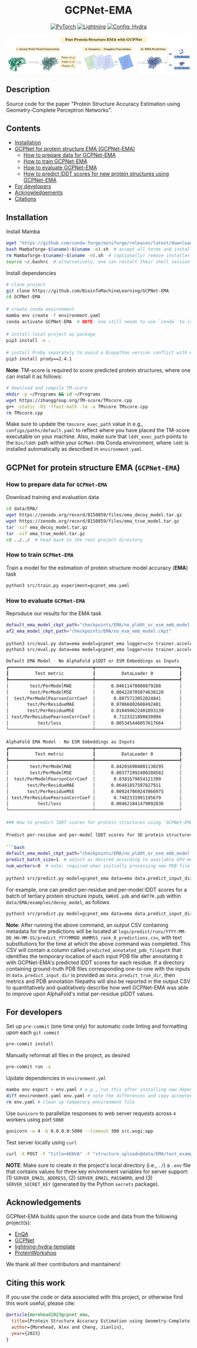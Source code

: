 <div align="center">

# GCPNet-EMA

<a href="https://pytorch.org/get-started/locally/"><img alt="PyTorch" src="https://img.shields.io/badge/PyTorch-ee4c2c?logo=pytorch&logoColor=white"></a>
<a href="https://pytorchlightning.ai/"><img alt="Lightning" src="https://img.shields.io/badge/-Lightning-792ee5?logo=pytorchlightning&logoColor=white"></a>
<a href="https://hydra.cc/"><img alt="Config: Hydra" src="https://img.shields.io/badge/Config-Hydra-89b8cd"></a>

<!-- [![Paper](http://img.shields.io/badge/paper-arxiv.1001.2234-B31B1B.svg)](https://www.nature.com/articles/nature14539)
[![Conference](http://img.shields.io/badge/AnyConference-year-4b44ce.svg)](https://papers.nips.cc/paper/2020) -->

![GCP_Architecture.png](./img/GCPNet_for_Protein_Structure_EMA.png)

</div>

## Description

Source code for the paper "Protein Structure Accuracy Estimation using Geometry-Complete Perceptron Networks".

## Contents

- [Installation](#installation)
- [GCPNet for protein structure EMA (GCPNet-EMA)](#gcpnet-for-protein-structure-ema-gcpnet-ema)
  - [How to prepare data for GCPNet-EMA](#how-to-prepare-data-for-gcpnet-ema)
  - [How to train GCPNet-EMA](#how-to-train-gcpnet-ema)
  - [How to evaluate GCPNet-EMA](#how-to-evaluate-gcpnet-ema)
  - [How to predict lDDT scores for new protein structures using GCPNet-EMA](#how-to-predict-lddt-scores-for-protein-structures-using-gcpnet-ema)
- [For developers](#for-developers)
- [Acknowledgements](#acknowledgements)
- [Citations](#citations)

## Installation

Install Mamba

```bash
wget "https://github.com/conda-forge/miniforge/releases/latest/download/Mambaforge-$(uname)-$(uname -m).sh"
bash Mambaforge-$(uname)-$(uname -m).sh  # accept all terms and install to the default location
rm Mambaforge-$(uname)-$(uname -m).sh  # (optionally) remove installer after using it
source ~/.bashrc  # alternatively, one can restart their shell session to achieve the same result
```

Install dependencies

```bash
# clone project
git clone https://github.com/BioinfoMachineLearning/GCPNet-EMA
cd GCPNet-EMA

# create conda environment
mamba env create -f environment.yaml
conda activate GCPNet-EMA  # NOTE: one still needs to use `conda` to (de)activate environments

# install local project as package
pip3 install -e .

# install ProDy separately to avoid a Biopython version conflict with Ankh
pip3 install prody==2.4.1
```

**Note**: TM-score is required to score predicted protein structures, where one can install it as follows:

```bash
# download and compile TM-score
mkdir -p ~/Programs && cd ~/Programs
wget https://zhanggroup.org/TM-score/TMscore.cpp
g++ -static -O3 -ffast-math -lm -o TMscore TMscore.cpp
rm TMscore.cpp
```

Make sure to update the `tmscore_exec_path` value in e.g., `configs/paths/default.yaml` to reflect where you have placed the TM-score executable on your machine. Also, make sure that `lddt_exec_path` points to the `bin/lddt` path within your `GCPNet-EMA` Conda environment, where `lddt` is installed automatically as described in `environment.yaml`.

## GCPNet for protein structure EMA (`GCPNet-EMA`)

### How to prepare data for `GCPNet-EMA`

Download training and evaluation data

```bash
cd data/EMA/
wget https://zenodo.org/record/8150859/files/ema_decoy_model.tar.gz
wget https://zenodo.org/record/8150859/files/ema_true_model.tar.gz
tar -xzf ema_decoy_model.tar.gz
tar -xzf ema_true_model.tar.gz
cd ../../  # head back to the root project directory
```

### How to train `GCPNet-EMA`

Train a model for the estimation of protein structure model accuracy (**EMA**) task

```bash
python3 src/train.py experiment=gcpnet_ema.yaml
```

### How to evaluate `GCPNet-EMA`

Reproduce our results for the EMA task

```bash
default_ema_model_ckpt_path="checkpoints/EMA/no_plddt_or_esm_emb_model.ckpt"
af2_ema_model_ckpt_path="checkpoints/EMA/no_esm_emb_model.ckpt"

python3 src/eval.py data=ema model=gcpnet_ema logger=csv trainer.accelerator=gpu trainer.devices=1 ckpt_path="$default_ema_model_ckpt_path"
python3 src/eval.py data=ema model=gcpnet_ema logger=csv trainer.accelerator=gpu trainer.devices=1 ckpt_path="$af2_ema_model_ckpt_path"
```

````bash
Default EMA Model - No AlphaFold plDDT or ESM Embeddings as Inputs
┏━━━━━━━━━━━━━━━━━━━━━━━━━━━━━━━━┳━━━━━━━━━━━━━━━━━━━━━━━━━━━━━━━━┓
┃          Test metric           ┃          DataLoader 0          ┃
┡━━━━━━━━━━━━━━━━━━━━━━━━━━━━━━━━╇━━━━━━━━━━━━━━━━━━━━━━━━━━━━━━━━┩
│        test/PerModelMAE        │      0.04611478000879288       │
│        test/PerModelMSE        │      0.004228705074638128      │
│  test/PerModelPearsonCorrCoef  │       0.8075723052024841       │
│       test/PerResidueMAE       │      0.07066802680492401       │
│       test/PerResidueMSE       │      0.010494622401893139      │
│ test/PerResiduePearsonCorrCoef │       0.7123321890830994       │
│           test/loss            │      0.005345446057617664      │
└────────────────────────────────┴────────────────────────────────┘

AlphaFold EMA Model - No ESM Embeddings as Inputs
┏━━━━━━━━━━━━━━━━━━━━━━━━━━━━━━━━┳━━━━━━━━━━━━━━━━━━━━━━━━━━━━━━━━┓
┃          Test metric           ┃          DataLoader 0          ┃
┡━━━━━━━━━━━━━━━━━━━━━━━━━━━━━━━━╇━━━━━━━━━━━━━━━━━━━━━━━━━━━━━━━━┩
│        test/PerModelMAE        │      0.042016904801130295      │
│        test/PerModelMSE        │      0.003771992400288582      │
│  test/PerModelPearsonCorrCoef  │       0.8381679654121399       │
│       test/PerResidueMAE       │      0.06481857597827911       │
│       test/PerResidueMSE       │      0.009247069247066975      │
│ test/PerResiduePearsonCorrCoef │       0.7482331991195679       │
│           test/loss            │      0.004621841479092836      │
└────────────────────────────────┴────────────────────────────────┘

### How to predict lDDT scores for protein structures using `GCPNet-EMA`

Predict per-residue and per-model lDDT scores for 3D protein structures

```bash
default_ema_model_ckpt_path="checkpoints/EMA/no_plddt_or_esm_emb_model.ckpt"
predict_batch_size=1  # adjust as desired according to available GPU memory
num_workers=0  # note: required when initially processing new PDB file inputs, due to ESM's GPU usage

python3 src/predict.py model=gcpnet_ema data=ema data.predict_input_dir=$MY_INPUT_PDB_DIR data.predict_true_dir=$MY_OPTIONAL_TRUE_PDB_DIR data.predict_output_dir=$MY_OUTPUTS_DIR data.predict_batch_size=$predict_batch_size data.num_workers=$num_workers logger=csv trainer.accelerator=gpu trainer.devices=1 ckpt_path="$default_ema_model_ckpt_path"
````

For example, one can predict per-residue and per-model lDDT scores for a batch of tertiary protein structure inputs, `6W6VE.pdb` and `6W77K.pdb` within `data/EMA/examples/decoy_model`, as follows

```bash
python3 src/predict.py model=gcpnet_ema data=ema data.predict_input_dir=data/EMA/examples/decoy_model data.predict_output_dir=data/EMA/examples/outputs data.predict_batch_size=1 data.num_workers=0 data.python_exec_path="$HOME"/mambaforge/envs/gcpnet/bin/python data.lddt_exec_path="$HOME"/mambaforge/envs/gcpnet/bin/lddt data.pdbtools_dir="$HOME"/mambaforge/envs/gcpnet/lib/python3.10/site-packages/pdbtools/ logger=csv trainer.accelerator=gpu trainer.devices=[0] ckpt_path=checkpoints/EMA/model.ckpt
```

**Note**: After running the above command, an output CSV containing metadata for the predictions will be located at `logs/predict/runs/YYYY-MM-DD_HH-MM-SS/predict_YYYYMMDD_HHMMSS_rank_0_predictions.csv`, with text substitutions for the time at which the above command was completed. This CSV will contain a column called `predicted_annotated_pdb_filepath` that identifies the temporary location of each input PDB file after annotating it with GCPNet-EMA's predicted lDDT scores for each residue. If a directory containing ground-truth PDB files corresponding one-to-one with the inputs in `data.predict_input_dir` is provided as `data.predict_true_dir`, then metrics and PDB annotation filepaths will also be reported in the output CSV to quantitatively and qualitatively describe how well GCPNet-EMA was able to improve upon AlphaFold's initial per-residue plDDT values.

## For developers

Set up `pre-commit` (one time only) for automatic code linting and formatting upon each `git commit`

```bash
pre-commit install
```

Manually reformat all files in the project, as desired

```bash
pre-commit run -a
```

Update dependencies in `environment.yml`

```bash
mamba env export > env.yaml # e.g., run this after installing new dependencies locally
diff environment.yaml env.yaml # note the differences and copy accepted changes back into `environment.yaml`
rm env.yaml # clean up temporary environment file
```

Use `Gunicorn` to parallelize responses to web server requests across `4` workers using port `5000`

```bash
gunicorn -w 4 -b 0.0.0.0:5000 --timeout 300 src.wsgi:app
```

Test server locally using `curl`

```bash
curl -X POST -F "title=6KHVA" -F "structure_upload=@data/EMA/test_examples/decoy_model/6KHVA.pdb" -F "results_email=username@email.com" http://localhost:5000/server_predict
```

**NOTE**: Make sure to create in the project's local directory (i.e., `./`) a `.env` file that contains values for three key environment variables for server support: (1) `SERVER_EMAIL_ADDRESS`, (2) `SERVER_EMAIL_PASSWORD`, and (3) `SERVER_SECRET_KEY` (generated by the Python `secrets` package).

## Acknowledgements

GCPNet-EMA builds upon the source code and data from the following project(s):

- [EnQA](https://github.com/BioinfoMachineLearning/EnQA)
- [GCPNet](https://github.com/BioinfoMachineLearning/GCPNet)
- [lightning-hydra-template](https://github.com/ashleve/lightning-hydra-template)
- [ProteinWorkshop](https://github.com/a-r-j/ProteinWorkshop)

We thank all their contributors and maintainers!

## Citing this work

If you use the code or data associated with this project, or otherwise find this work useful, please cite:

```bibtex
@article{morehead2023gcpnet_ema,
  title={Protein Structure Accuracy Estimation using Geometry-Complete Perceptron Networks},
  author={Morehead, Alex and Cheng, Jianlin},
  year={2023}
}
```
